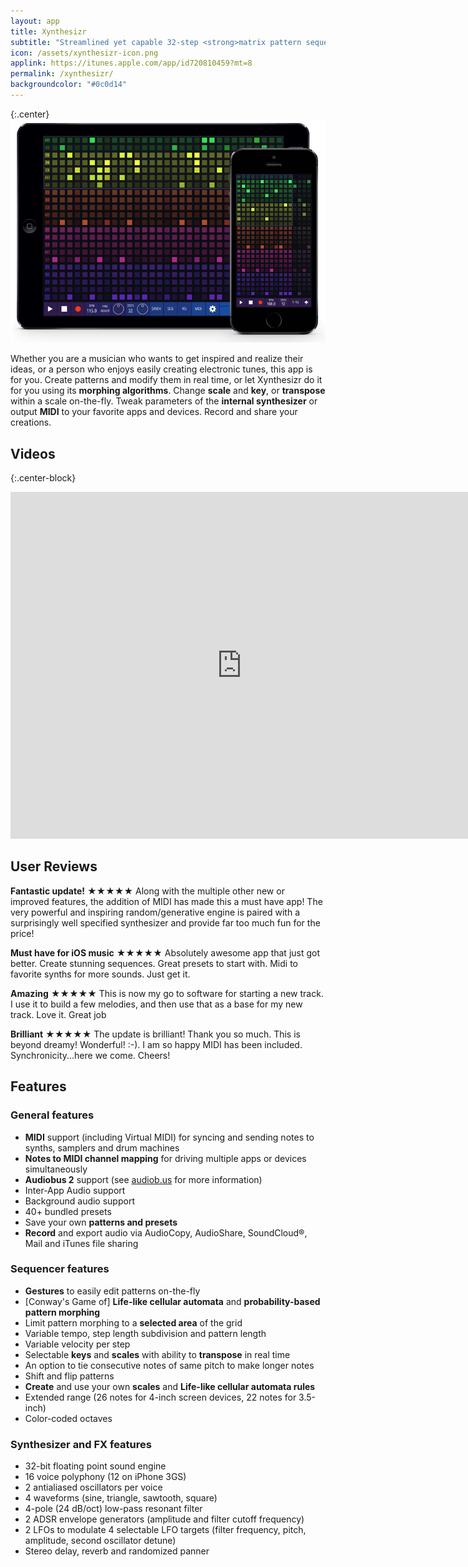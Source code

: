 ```yaml
---
layout: app
title: Xynthesizr
subtitle: "Streamlined yet capable 32-step <strong>matrix pattern sequencer/synthesizer</strong> with <strong>generative features</strong> for iPad and iPhone"
icon: /assets/xynthesizr-icon.png
applink: https://itunes.apple.com/app/id720810459?mt=8
permalink: /xynthesizr/
backgroundcolor: "#0c0d14"
---
```


{:.center}
![Xynthesizr](/assets/xynthesizr-screens.png)

Whether you are a musician who wants to get inspired and realize their ideas, or a person who enjoys easily creating electronic tunes, this app is for you.
Create patterns and modify them in real time, or let Xynthesizr do it for you using its **morphing algorithms**. Change **scale** and **key**, or **transpose** within a scale on-the-fly. Tweak parameters of the **internal synthesizer** or output **MIDI** to your favorite apps and devices. Record and share your creations.

## Videos

{:.center-block}
<div class="video-container">
<iframe width="740" height="555" src="http://www.youtube.com/embed/Z9qpdcRSDGg?list=PLJaQXsZjUetRLy6NflRma-tMqqFGblzw2" frameborder="0" allowfullscreen> </iframe>
</div>


## User Reviews

**Fantastic update!** ★★★★★
Along with the multiple other new or improved features, the addition of MIDI has made this a must have app! The very powerful and inspiring random/generative engine is paired with a surprisingly well specified synthesizer and provide far too much fun for the price!

**Must have for iOS music** ★★★★★
Absolutely awesome app that just got better. Create stunning sequences. Great presets to start with. Midi to favorite synths for more sounds. Just get it.

**Amazing** ★★★★★
This is now my go to software for starting a new track. I use it to build a few melodies, and then use that as a base for my new track. Love it. Great job

**Brilliant** ★★★★★
The update is brilliant! Thank you so much. This is beyond dreamy! Wonderful! :-). I am so happy MIDI has been included. Synchronicity...here we come. Cheers!


## Features

### General features
* **MIDI** support (including Virtual MIDI) for syncing and sending notes to synths, samplers and drum machines
* **Notes to MIDI channel mapping** for driving multiple apps or devices simultaneously
* **Audiobus 2** support (see [audiob.us](http://audiob.us) for more information)
* Inter-App Audio support
* Background audio support
* 40+ bundled presets
* Save your own **patterns and presets**
* **Record** and export audio via AudioCopy, AudioShare, SoundCloud®, Mail and iTunes file sharing

### Sequencer features
* **Gestures** to easily edit patterns on-the-fly
* [Conway's Game of] **Life-like cellular automata** and **probability-based pattern morphing**
* Limit pattern morphing to a **selected area** of the grid
* Variable tempo, step length subdivision and pattern length
* Variable velocity per step
* Selectable **keys** and **scales** with ability to **transpose** in real time
* An option to tie consecutive notes of same pitch to make longer notes
* Shift and flip patterns
* **Create** and use your own **scales** and **Life-like cellular automata rules**
* Extended range (26 notes for 4-inch screen devices, 22 notes for 3.5-inch)
* Color-coded octaves

### Synthesizer and FX features
* 32-bit floating point sound engine
* 16 voice polyphony (12 on iPhone 3GS)
* 2 antialiased oscillators per voice
* 4 waveforms (sine, triangle, sawtooth, square)
* 4-pole (24 dB/oct) low-pass resonant filter
* 2 ADSR envelope generators (amplitude and filter cutoff frequency)
* 2 LFOs to modulate 4 selectable LFO targets (filter frequency, pitch, amplitude, second oscillator detune)
* Stereo delay, reverb and randomized panner
